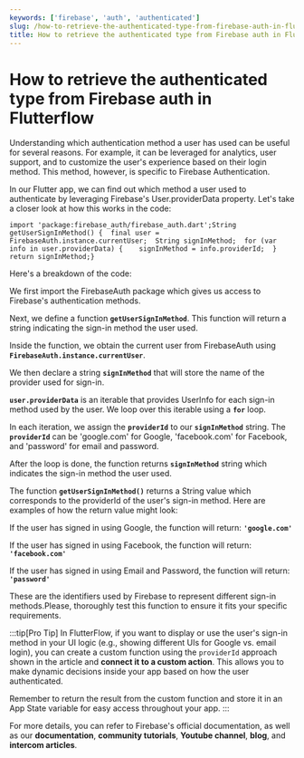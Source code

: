 ```yaml
---
keywords: ['firebase', 'auth', 'authenticated']
slug: /how-to-retrieve-the-authenticated-type-from-firebase-auth-in-flutterflow
title: How to retrieve the authenticated type from Firebase auth in Flutterflow
---
```

# How to retrieve the authenticated type from Firebase auth in Flutterflow

Understanding which authentication method a user has used can be useful for several reasons. For example, it can be leveraged for analytics, user support, and to customize the user's experience based on their login method. This method, however, is specific to Firebase Authentication.​

In our Flutter app, we can find out which method a user used to authenticate by leveraging Firebase's User.providerData property. Let's take a closer look at how this works in the code:

```
import 'package:firebase_auth/firebase_auth.dart';String getUserSignInMethod() {  final user = FirebaseAuth.instance.currentUser;  String signInMethod;  for (var info in user.providerData) {    signInMethod = info.providerId;  }  return signInMethod;}
```

Here's a breakdown of the code:

We first import the FirebaseAuth package which gives us access to Firebase's authentication methods.

Next, we define a function **`getUserSignInMethod`**. This function will return a string indicating the sign-in method the user used.

Inside the function, we obtain the current user from FirebaseAuth using **`FirebaseAuth.instance.currentUser`**.

We then declare a string **`signInMethod`** that will store the name of the provider used for sign-in.

**`user.providerData`** is an iterable that provides UserInfo for each sign-in method used by the user. We loop over this iterable using a **`for`** loop.

In each iteration, we assign the **`providerId`** to our **`signInMethod`** string. The **`providerId`** can be 'google.com' for Google, 'facebook.com' for Facebook, and 'password' for email and password.

After the loop is done, the function returns **`signInMethod`** string which indicates the sign-in method the user used.

The function **`getUserSignInMethod()`** returns a String value which corresponds to the providerId of the user's sign-in method.
Here are examples of how the return value might look:

If the user has signed in using Google, the function will return: **`'google.com'`**

If the user has signed in using Facebook, the function will return: **`'facebook.com'`**

If the user has signed in using Email and Password, the function will return: **`'password'`**

These are the identifiers used by Firebase to represent different sign-in methods.Please, thoroughly test this function to ensure it fits your specific requirements.

:::tip[Pro Tip]
In FlutterFlow, if you want to display or use the user's sign-in method in your UI logic (e.g., showing different UIs for Google vs. email login), you can create a custom function using the `providerId` approach shown in the article and **connect it to a custom action**. This allows you to make dynamic decisions inside your app based on how the user authenticated.

Remember to return the result from the custom function and store it in an App State variable for easy access throughout your app.
:::

For more details, you can refer to Firebase's official documentation, as well as our **documentation**, **community tutorials**, **Youtube channel**, **blog**, and **intercom articles**.